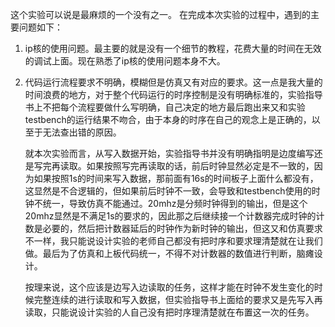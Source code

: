 这个实验可以说是最麻烦的一个没有之一。
在完成本次实验的过程中，遇到的主要问题如下：
1. ip核的使用问题。最主要的就是没有一个细节的教程，花费大量的时间在无效的调试上面。现在熟悉了ip核的使用问题本身不大。
2. 代码运行流程要求不明确，模糊但是仿真又有对应的要求。这一点是我大量的时间浪费的地方，对于整个代码运行的时序控制是没有明确标准的，实验指导书上不把每个流程要做什么写明确，自己决定的地方最后跑出来又和实验testbench的运行结果不吻合，由于本身的时序在自己的观念上是正确的，以至于无法查出错的原因。
   
   就本次实验而言，从写入数据开始，实验指导书并没有明确指明是边度编写还是写完再读取。如果按照写完再读取的话，前后时钟显然必定是不一致的，因为如果按照1s的时间来写入数据，那前面有16s的时间板子上面什么都没有，这显然是不合逻辑的，但如果前后时钟不一致，会导致和testbench使用的时钟不统一，导致仿真不能通过。20mhz是分频时钟得到的输出，但是这个20mhz显然是不满足1s的要求的，因此那之后继续接一个计数器完成时钟的计数是必要的，然后把计数器延后的时钟作为新时钟的输出，但这又和仿真要求不一样，我只能说设计实验的老师自己都没有把时序和要求理清楚就在让我们做。最后为了仿真和上板代码统一，不得不对计数器的数值进行判断，脑瘫设计。

   按理来说，这个应该是边写入边读取的任务，这样才能在时钟不发生变化的时候完整连续的进行读取和写入数据，但实验指导书上面给的要求又是先写入再读取，只能说设计实验的人自己没有把时序理清楚就在布置这一次的任务。
